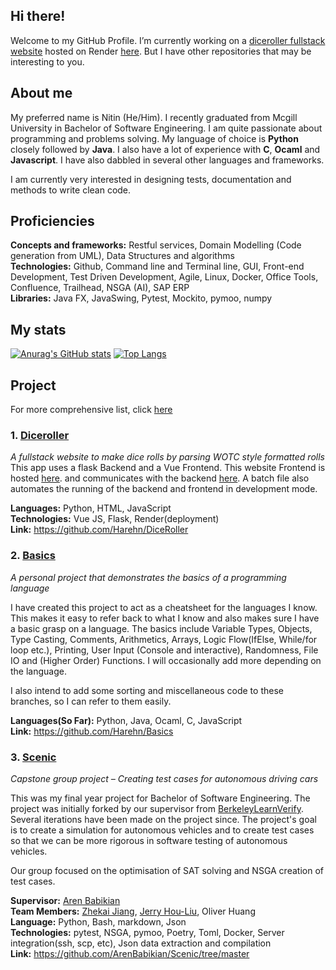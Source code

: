 ## Hi there!
<!--
**Harehn/Harehn** is a ✨ _special_ ✨ repository because its `README.md` (this file) appears on your GitHub profile.
-->

Welcome to my GitHub Profile.
I’m currently working on a [diceroller fullstack website](https://github.com/Harehn/DiceRoller) hosted on Render
[here](https://dicerollers.onrender.com/). 
But I have other repositories that may be interesting to you.

## About me
My preferred name is Nitin (He/Him). I recently graduated from Mcgill University in Bachelor of Software Engineering. 
I am quite passionate about programming and problems solving.
My language of choice is **Python** closely followed by **Java**.
I also have a lot of experience with **C**, **Ocaml** and **Javascript**. 
I have also dabbled in several other languages and frameworks.

I am currently very interested in designing tests, documentation and methods to write clean code.

## Proficiencies
**Concepts and frameworks:** Restful services, Domain Modelling (Code generation from UML), Data Structures and algorithms\
**Technologies:** Github, Command line and Terminal line, GUI, Front-end Development, Test Driven Development, Agile, Linux, Docker, Office Tools, Confluence, Trailhead, NSGA (AI), SAP ERP \
**Libraries:** Java FX, JavaSwing, Pytest, Mockito, pymoo, numpy

## My stats
[![Anurag's GitHub stats](https://github-readme-stats.vercel.app/api?username=Harehn&hide=prs&show_icons=true&theme=synthwave)](https://github.com/anuraghazra/github-readme-stats) 
[![Top Langs](https://github-readme-stats.vercel.app/api/top-langs/?username=Harehn&layout=donut&theme=synthwave)](https://github.com/anuraghazra/github-readme-stats)

## Project
For more comprehensive list, click [here](Projects.md)

### 1. [Diceroller](https://github.com/Harehn/DiceRoller)
_A fullstack website to make dice rolls by parsing WOTC style formatted rolls_
This app uses a flask Backend and a Vue Frontend. This website Frontend is hosted [here](https://dicerollers.onrender.com/).
and communicates with the backend [here](https://diceroller-uwe7.onrender.com). 
A batch file also automates the running of the backend and frontend in development mode.

**Languages:** Python, HTML, JavaScript\
**Technologies:** Vue JS, Flask, Render(deployment)\
**Link:** https://github.com/Harehn/DiceRoller


### 2. [Basics](https://github.com/Harehn/Basics)
_A personal project that demonstrates the basics of a programming language_

I have created this project to act as a cheatsheet for the languages I know. 
This makes it easy to refer back to what I know and also makes sure I have a basic grasp on a language.
The basics include Variable Types, Objects, Type Casting, Comments, Arithmetics, Arrays,
Logic Flow(IfElse, While/for loop etc.), Printing, User Input (Console and interactive),
Randomness, File IO and (Higher Order) Functions. I will occasionally add more depending on the language.

I also intend to add some sorting and miscellaneous code to these branches, so I can refer to them easily.

**Languages(So Far):** Python, Java, Ocaml, C, JavaScript\
**Link:** https://github.com/Harehn/Basics 

### 3.  [Scenic](https://github.com/ArenBabikian/Scenic/tree/master)
_Capstone group project – Creating test cases for autonomous driving cars_

This was my final year project for Bachelor of Software Engineering. 
The project was initially forked by our supervisor from [BerkeleyLearnVerify](https://github.com/BerkeleyLearnVerify/Scenic).
Several iterations have been made on the project since. The project's goal is to create a simulation for autonomous vehicles
and to create test cases so that we can be more rigorous in software testing of autonomous vehicles.

Our group focused on the optimisation of SAT solving and NSGA creation of test cases. 

**Supervisor:** [Aren Babikian](https://github.com/ArenBabikian) \
**Team Members:** [Zhekai Jiang](https://github.com/zhekai-jiang), [Jerry Hou-Liu](https://github.com/JryHL), Oliver Huang\
**Language:** Python, Bash, markdown, Json \
**Technologies:** pytest, NSGA, pymoo, Poetry, Toml, Docker, Server integration(ssh, scp, etc), Json data extraction and compilation\
**Link:** https://github.com/ArenBabikian/Scenic/tree/master
